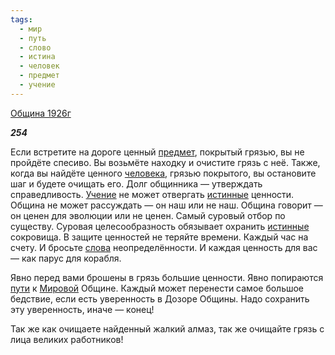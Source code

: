 ```yaml
---
tags:
  - мир
  - путь
  - слово
  - истина
  - человек
  - предмет
  - учение
---
```

[Община 1926г](https://127.0.0.1:4002/agni/1926)

___254___

Если встретите на дороге ценный [предмет](../../../tags/#предмет), покрытый грязью, вы не пройдёте спесиво. Вы возьмёте находку и очистите грязь с неё. Также, когда вы найдёте ценного [человека](../../../tags/#человек), грязью покрытого, вы остановите шаг и будете очищать его. Долг общинника — утверждать справедливость. [Учение](../../../tags/#учение) не может отвергать [истинные](../../../tags/#истина) ценности. Община не может рассуждать — он наш или не наш. Община говорит — он ценен для эволюции или не ценен. Самый суровый отбор по существу. Суровая целесообразность обязывает охранить [истинные](../../../tags/#истина) сокровища. В защите ценностей не теряйте времени. Каждый час на счету. И бросьте [слова](../../../tags/#слово) неопределённости. И каждая ценность для вас — как парус для корабля.   

Явно перед вами брошены в грязь большие ценности. Явно попираются [пути](../../../tags/#путь) к [Мировой](../../../tags/#мир) Общине. Каждый может перенести самое большое бедствие, если есть уверенность в Дозоре Общины. Надо сохранить эту уверенность, иначе — конец!   

Так же как очищаете найденный жалкий алмаз, так же очищайте грязь с лица великих работников!   

